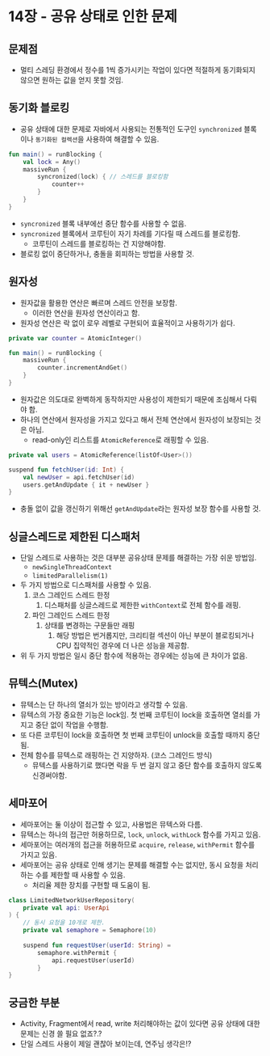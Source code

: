 # 14장 - 공유 상태로 인한 문제

## 문제점

- 멀티 스레딩 환경에서 정수를 1씩 증가시키는 작업이 있다면 적절하게 동기화되지 않으면 원하는 값을 얻지 못할 것임.

## 동기화 블로킹

- 공유 상태에 대한 문제로 자바에서 사용되는 전통적인 도구인 `synchronized` 블록이나 `동기화된 컬렉션`을 사용하여 해결할 수 있음.

```kotlin
fun main() = runBlocking {
    val lock = Any()
    massiveRun {
        syncronized(lock) { // 스레드를 블로킹함
            counter++
        }
    }
}
```

- `syncronized` 블록 내부에선 중단 함수를 사용할 수 없음.
- `syncronized` 블록에서 코루틴이 자기 차례를 기다릴 때 스레드를 블로킹함.
    - 코루틴이 스레드를 블로킹하는 건 지양해야함.
- 블로킹 없이 중단하거나, 충돌을 회피하는 방법을 사용할 것.

## 원자성

- 원자값을 활용한 연산은 빠르며 스레드 안전을 보장함.
    - 이러한 연산을 원자성 연산이라고 함.
- 원자성 연산은 락 없이 로우 레벨로 구현되어 효율적이고 사용하기가 쉽다.

```kotlin
private var counter = AtomicInteger()

fun main() = runBlocking {
    massiveRun {
        counter.incrementAndGet()
    }
}
```

- 원자값은 의도대로 완벽하게 동작하지만 사용성이 제한되기 때문에 조심해서 다뤄야 함.
- 하나의 연산에서 원자성을 가지고 있다고 해서 전체 연산에서 원자성이 보장되는 것은 아님.
    - read-only인 리스트를 `AtomicReference`로 래핑할 수 있음.

```kotlin
private val users = AtomicReference(listOf<User>())

suspend fun fetchUser(id: Int) {
    val newUser = api.fetchUser(id)
    users.getAndUpdate { it + newUser }
}
```

- 충돌 없이 값을 갱신하기 위해선 `getAndUpdate`라는 원자성 보장 함수를 사용할 것.

## 싱글스레드로 제한된 디스패처

- 단일 스레드로 사용하는 것은 대부분 공유상태 문제를 해결하는 가장 쉬운 방법임.
    - `newSingleThreadContext`
    - `limitedParallelism(1)`
- 두 가지 방법으로 디스패처를 사용할 수 있음.
    1. 코스 그레인드 스레드 한정
        1. 디스패처를 싱글스레드로 제한한 `withContext`로 전체 함수를 래핑.
    2. 파인 그레인드 스레드 한정
        1. 상태를 변경하는 구문들만 래핑
            1. 해당 방법은 번거롭지만, 크리티컬 섹션이 아닌 부분이 블로킹되거나 CPU 집약적인 경우에 더 나은 성능을 제공함.
- 위 두 가지 방법은 일시 중단 함수에 적용하는 경우에는 성능에 큰 차이가 없음.

## 뮤텍스(Mutex)

- 뮤텍스는 단 하나의 열쇠가 있는 방이라고 생각할 수 있음.
- 뮤텍스의 가장 중요한 기능은 lock임. 첫 번째 코루틴이 lock을 호출하면 열쇠를 가지고 중단 없이 작업을 수행함.
- 또 다른 코루틴이 lock을 호출하면 첫 번째 코루틴이 unlock을 호출할 때까지 중단됨.
- 전체 함수를 뮤텍스로 래핑하는 건 지양하자. (코스 그레인드 방식)
    - 뮤텍스를 사용하기로 했다면 락을 두 번 걸지 않고 중단 함수를 호출하지 않도록 신경써야함.

## 세마포어

- 세마포어는 둘 이상이 접근할 수 있고, 사용법은 뮤텍스와 다름.
- 뮤텍스는 하나의 접근만 허용하므로, `lock`, `unlock`, `withLock` 함수를 가지고 있음.
- 세마포어는 여러개의 접근을 허용하므로 `acquire`, `release`, `withPermit` 함수를 가지고 있음.
- 세마포어는 공유 상태로 인해 생기는 문제를 해결할 수는 없지만, 동시 요청을 처리하는 수를 제한할 때 사용할 수 있음.
    - 처리율 제한 장치를 구현할 때 도움이 됨.

```kotlin
class LimitedNetworkUserRepository(
    private val api: UserApi
) {
    // 동시 요청을 10개로 제한.
    private val semaphore = Semaphore(10) 
    
    suspend fun requestUser(userId: String) = 
    	semaphore.withPermit {
            api.requestUser(userId)
        }
}
```

## 궁금한 부분

- Activity, Fragment에서 read, write 처리해야하는 값이 있다면 공유 상태에 대한 문제는 신경 쓸 필요 없죠?.?
- 단일 스레드 사용이 제일 괜찮아 보이는데, 연주님 생각은!?
